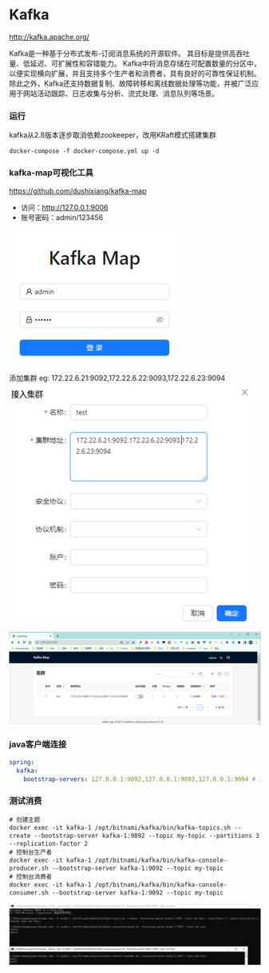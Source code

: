 # Kafka

http://kafka.apache.org/

Kafka是一种基于分布式发布-订阅消息系统的开源软件。 其目标是提供高吞吐量、低延迟、可扩展性和容错能力。
Kafka中将消息存储在可配置数量的分区中，以便实现横向扩展，并且支持多个生产者和消费者，具有良好的可靠性保证机制。
除此之外，Kafka还支持数据复制、故障转移和离线数据处理等功能，并被广泛应用于网站活动跟踪、日志收集与分析、流式处理、消息队列等场景。

### 运行

kafka从2.8版本逐步取消依赖zookeeper，改用KRaft模式搭建集群

```shell
docker-compose -f docker-compose.yml up -d
```

### kafka-map可视化工具

https://github.com/dushixiang/kafka-map

- 访问：http://127.0.0.1:9006
- 账号密码：admin/123456

![img.png](images/kafka-map-01.png)

添加集群 eg: 172.22.6.21:9092,172.22.6.22:9093,172.22.6.23:9094
![img.png](images/kafka-map-02.png)

![img.png](images/kafka-map-03.png)

### java客户端连接

```yml
spring:
  kafka:
    bootstrap-servers: 127.0.0.1:9092,127.0.0.1:9093,127.0.0.1:9094 # 指定kafka server地址，集群（多个逗号分隔）
```

### 测试消费

```shell
# 创建主题
docker exec -it kafka-1 /opt/bitnami/kafka/bin/kafka-topics.sh --create --bootstrap-server kafka-1:9092 --topic my-topic --partitions 3 --replication-factor 2
# 控制台生产者
docker exec -it kafka-1 /opt/bitnami/kafka/bin/kafka-console-producer.sh --bootstrap-server kafka-1:9092 --topic my-topic
# 控制台消费者
docker exec -it kafka-1 /opt/bitnami/kafka/bin/kafka-console-consumer.sh --bootstrap-server kafka-1:9092 --topic my-topic
```

![img.png](images/kafka-console-producer-consumer.png)

